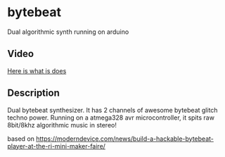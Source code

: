 # bytebeat
Dual algorithmic synth running on arduino

## Video 
[Here is what is does](https://www.youtube.com/watch?v=rqNdRP_DlqQ)

## Description

Dual bytebeat synthesizer. It has 2 channels of awesome bytebeat glitch techno power. Running on a atmega328 avr microcontroller, it spits raw 8bit/8khz algorithmic music in stereo!


based on 
https://moderndevice.com/news/build-a-hackable-bytebeat-player-at-the-ri-mini-maker-faire/

